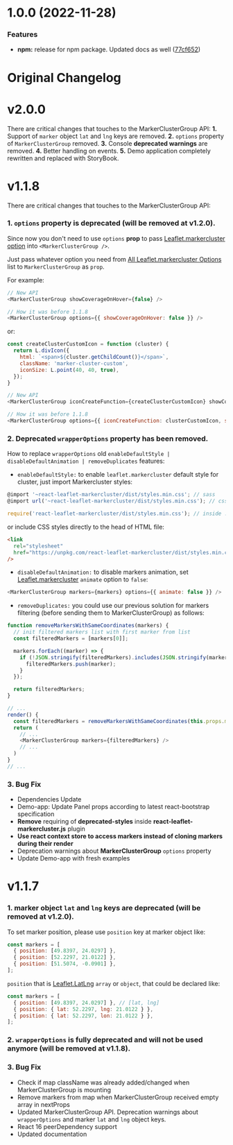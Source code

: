 # 1.0.0 (2022-11-28)


### Features

* **npm:** release for npm package. Updated docs as well ([77cf652](https://github.com/christopherpickering/react-leaflet-markercluster/commit/77cf652edbd6fd14ff6269a8cc00dcf7a97d0b45))

# Original Changelog

# v2.0.0

There are critical changes that touches to the MarkerClusterGroup API:
**1.** Support of `marker` object `lat` and `lng` keys are removed.
**2.** `options` property of `MarkerClusterGroup` removed.
**3.** Console **deprecated warnings** are removed.
**4.** Better handling on events.
**5.** Demo application completely rewritten and replaced with StoryBook.

# v1.1.8

There are critical changes that touches to the MarkerClusterGroup API:

### **1.** `options` property is deprecated (will be removed at v1.2.0).

Since now you don't need to use `options` **prop** to pass [Leaflet.markercluster option](https://github.com/Leaflet/Leaflet.markercluster#all-options) into `<MarkerClusterGroup />`.

Just pass whatever option you need from [All Leaflet.markercluster Options](https://github.com/Leaflet/Leaflet.markercluster#all-options)
list to `MarkerClusterGroup` as `prop`.

For example:

```javascript
// New API
<MarkerClusterGroup showCoverageOnHover={false} />

// How it was before 1.1.8
<MarkerClusterGroup options={{ showCoverageOnHover: false }} />
```

or:

```javascript
const createClusterCustomIcon = function (cluster) {
  return L.divIcon({
    html: `<span>${cluster.getChildCount()}</span>`,
    className: 'marker-cluster-custom',
    iconSize: L.point(40, 40, true),
  });
}

// New API
<MarkerClusterGroup iconCreateFunction={createClusterCustomIcon} showCoverageOnHover={false} />

// How it was before 1.1.8
<MarkerClusterGroup options={{ iconCreateFunction: clusterCustomIcon, showCoverageOnHover: false }} />
```

### **2.** Deprecated `wrapperOptions` property has been removed.

How to replace `wrapperOptions` old `enableDefaultStyle | disableDefaultAnimation | removeDuplicates` features:

- `enableDefaultStyle:` to enable `leaflet.markercluster` default style for cluster,
  just import Markercluster styles:

```javascript
@import '~react-leaflet-markercluster/dist/styles.min.css'; // sass
@import url('~react-leaflet-markercluster/dist/styles.min.css'); // css

require('react-leaflet-markercluster/dist/styles.min.css'); // inside .js file
```

or include CSS styles directly to the head of HTML file:

```html
<link
  rel="stylesheet"
  href="https://unpkg.com/react-leaflet-markercluster/dist/styles.min.css"
/>
```

- `disableDefaultAnimation:` to disable markers animation, set [Leaflet.markercluster](https://github.com/Leaflet/Leaflet.markercluster/#enabled-by-default-boolean-options)
  `animate` option to `false`:

```javascript
<MarkerClusterGroup markers={markers} options={{ animate: false }} />
```

- `removeDuplicates:` you could use our previous solution for markers filtering
  (before sending them to MarkerClusterGroup) as follows:

```javascript
function removeMarkersWithSameCoordinates(markers) {
  // init filtered markers list with first marker from list
  const filteredMarkers = [markers[0]];

  markers.forEach((marker) => {
    if (!JSON.stringify(filteredMarkers).includes(JSON.stringify(marker))) {
      filteredMarkers.push(marker);
    }
  });

  return filteredMarkers;
}

// ...
render() {
  const filteredMarkers = removeMarkersWithSameCoordinates(this.props.markers);
  return (
    // ...
    <MarkerClusterGroup markers={filteredMarkers} />
    // ...
  )
}
// ...
```

### **3.** Bug Fix

- Dependencies Update
- Demo-app: Update Panel props according to latest react-bootstrap specification
- **Remove** requiring of **deprecated-styles** inside **react-leaflet-markercluster.js** plugin
- **Use react context store to access markers instead of cloning markers during their render**
- Deprecation warnings about **MarkerClusterGroup** `options` property
- Update Demo-app with fresh examples

# v1.1.7

### **1.** marker object `lat` and `lng` keys are deprecated (will be removed at v1.2.0).

To set marker position, please use `position` key at marker object like:

```javascript
const markers = [
  { position: [49.8397, 24.0297] },
  { position: [52.2297, 21.0122] },
  { position: [51.5074, -0.0901] },
];
```

`position` that is [Leaflet.LatLng](http://leafletjs.com/reference.html#latlng)
`array` or `object`, that could be declared like:

```javascript
const markers = [
  { position: [49.8397, 24.0297] }, // [lat, lng]
  { position: { lat: 52.2297, lng: 21.0122 } },
  { position: { lat: 52.2297, lon: 21.0122 } },
];
```

### **2.** `wrapperOptions` is fully deprecated and will not be used anymore (will be removed at v1.1.8).

### **3.** Bug Fix

- Check if map className was already added/changed when MarkerClusterGroup is mounting
- Remove markers from map when MarkerClusterGroup received empty array in nextProps
- Updated MarkerClusterGroup API. Deprecation warnings about `wrapperOptions`
  and marker `lat` and `lng` object keys.
- React 16 peerDependency support
- Updated documentation

